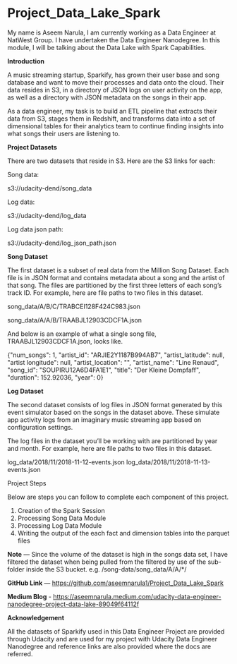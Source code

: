 # Project_Data_Lake_Spark
My name is Aseem Narula, I am currently working as a Data Engineer at NatWest Group. I have undertaken the Data Engineer Nanodegree. In this module, I will be talking about the Data Lake with Spark Capabilities.


**Introduction**

A music streaming startup, Sparkify, has grown their user base and song database and want to move their processes and data onto the cloud. Their data resides in S3, in a directory of JSON logs on user activity on the app, as well as a directory with JSON metadata on the songs in their app.

As a data engineer, my task is to build an ETL pipeline that extracts their data from S3, stages them in Redshift, and transforms data into a set of dimensional tables for their analytics team to continue finding insights into what songs their users are listening to.

**Project Datasets**

There are two datasets that reside in S3. Here are the S3 links for each:

Song data:

s3://udacity-dend/song_data

Log data:

s3://udacity-dend/log_data

Log data json path:

s3://udacity-dend/log_json_path.json

**Song Dataset**

The first dataset is a subset of real data from the Million Song Dataset. Each file is in JSON format and contains metadata about a song and the artist of that song. The files are partitioned by the first three letters of each song’s track ID. For example, here are file paths to two files in this dataset.

song_data/A/B/C/TRABCEI128F424C983.json

song_data/A/A/B/TRAABJL12903CDCF1A.json

And below is an example of what a single song file, TRAABJL12903CDCF1A.json, looks like.

{"num_songs": 1, "artist_id": "ARJIE2Y1187B994AB7", "artist_latitude": null, "artist longitude": null, "artist_location": "", "artist_name": "Line Renaud", "song_id": "SOUPIRU12A6D4FA1E1", "title": "Der Kleine Dompfaff", "duration": 152.92036, "year": 0}

**Log Dataset**

The second dataset consists of log files in JSON format generated by this event simulator based on the songs in the dataset above. These simulate app activity logs from an imaginary music streaming app based on configuration settings.

The log files in the dataset you’ll be working with are partitioned by year and month. For example, here are file paths to two files in this dataset.

log_data/2018/11/2018-11-12-events.json
log_data/2018/11/2018-11-13-events.json

Project Steps

Below are steps you can follow to complete each component of this project.

1. Creation of the Spark Session
2. Processing Song Data Module
3. Processing Log Data Module
4. Writing the output of the each fact and dimension tables into the parquet files

**Note** — Since the volume of the dataset is high in the songs data set, I have filtered the dataset when being pulled from the filtered by use of the sub-folder inside the S3 bucket.
e.g. /song-data/song_data/A/A/*/

**GitHub Link** — https://github.com/aseemnarula1/Project_Data_Lake_Spark

**Medium Blog** - https://aseemnarula.medium.com/udacity-data-engineer-nanodegree-project-data-lake-89049f64112f

**Acknowledgement**

All the datasets of Sparkify used in this Data Engineer Project are provided through Udacity and are used for my project with Udacity Data Engineer Nanodegree and reference links are also provided where the docs are referred.




